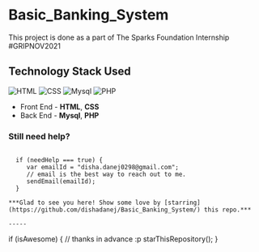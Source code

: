 # Basic_Banking_System
This project is done as a part of The Sparks Foundation Internship  #GRIPNOV2021

## Technology Stack Used

![HTML](https://img.shields.io/badge/frontend-html-orange.svg?logo=html5&style=flat-square) 
![CSS](https://img.shields.io/badge/frontend-css-yellowgreen.svg?logo=css3&style=flat-square)
![Mysql](https://img.shields.io/badge/backend-Mysql-pink.svg?logo=Mysql&style=flat-square)
![PHP](https://img.shields.io/badge/backend-PHP-yellow.svg?logo=PHP&style=flat-square)

- Front End - **HTML**, **CSS**
- Back End - **Mysql**, **PHP**
### Still need help?

```

  if (needHelp === true) {
     var emailId = "disha.danej0298@gmail.com";
     // email is the best way to reach out to me.
     sendEmail(emailId);
  }

***Glad to see you here! Show some love by [starring](https://github.com/dishadanej/Basic_Banking_System/) this repo.***

-----

```

  if (isAwesome) {
    // thanks in advance :p
    starThisRepository();
  }

```
